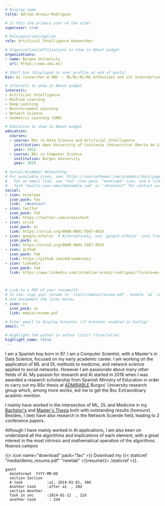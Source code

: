 ```yaml
---
# Display name
title: Adrián Arnaiz-Rodríguez

# Is this the primary user of the site?
superuser: true

# Role/position/tagline
role: Artificial Intelligence Researcher

# Organizations/Affiliations to show in About widget
organizations:
- name: Burgos University
  url: https://www.ubu.es/

# Short bio (displayed in user profile at end of posts)
bio: Ai researcher @ UBU -- ML/DL/RL/NS enthusiast and its intersection with Medicine.

# Interests to show in About widget
interests:
- Artificial Intelligence
- Machine Learning
- Deep Learning
- Reinforcement Learning
- Network Science
- Geometric Learning (GNN)

# Education to show in About widget
education:
  courses:
  - course: MSc in Data Science and Artificial Intelligence
    institution: Open University of Catalonia (Universitat Oberta de Catalunya)
    year: 2021
  - course: BSc in Computer Science
    institution: Burgos University
    year: 2019

# Social/Academic Networking
# For available icons, see: https://sourcethemes.com/academic/docs/page-builder/#icons
#   For an email link, use "fas" icon pack, "envelope" icon, and a link in the
#   form "mailto:your-email@example.com" or "/#contact" for contact widget.
social:
- icon: envelope
  icon_pack: fas
  link: '/#contact'
- icon: twitter
  icon_pack: fab
  link: https://twitter.com/arnaiztech
- icon: orcid 
  icon_pack: ai
  link: https://orcid.org/0000-0001-5567-801X
- icon: google-scholar  # Alternatively, use `google-scholar` icon from `ai` icon pack
  icon_pack: ai
  link: https://orcid.org/0000-0001-5567-801X
- icon: github
  icon_pack: fab
  link: https://github.com/AdrianArnaiz
- icon: linkedin
  icon_pack: fab
  link: https://www.linkedin.com/in/adrian-arnaiz-rodriguez/?locale=en_US
  


# Link to a PDF of your resume/CV.
# To use: copy your resume to `static/media/resume.pdf`, enable `ai` icons in `params.toml`, 
# and uncomment the lines below.
- icon: cv
  icon_pack: ai
  link: media/resume.pdf

# Enter email to display Gravatar (if Gravatar enabled in Config)
email: ""

# Highlight the author in author lists? (true/false)
highlight_name: false
---
```


I am a Spanish boy born in 97. I am a Computer Scientist, with a Master's in Data Science, focused on my early academic career. I am working on the application of ML and DL methods to medicine, and network science applied to social networks. However I am passionate about many other fields of AI. My passion for research and AI started in 2018 when I was awarded a research scholarship from Spanish Ministry of Education in order to carry out my BSc thesis at [ADMIRABLE](https://admirable-ubu.es/) Burgos’ University research group which, among more works, led me to get the Bsc Extraordinary acadmic mention.

I mainly have worked in the intersection of ML, DL and Medicine in my [Bachelor's](https://github.com/AdrianArnaiz/TFG-Neurodegenerative-Disease-Detection) and [Master's Thesis](https://github.com/AdrianArnaiz/Brain-MRI-Autoencoder) both with outstanding results (*honours*). Besides, I (we) have also research in the Network Sciende field, leading to 2 conference papers. 

Although I have mainly worked in AI applications, I am also keen on understand all the algorithms and implications of each element, with a great interest in the most intrinsic and mathematical operation of the algorithms.
Nuevos campos

{{< icon name="download" pack="fas" >}} Download my {{< staticref "media/demo_resume.pdf" "newtab" >}}resumé{{< /staticref >}}.

```mermaid
gantt
  dateFormat  YYYY-MM-DD
  section Section
  A task           :a1, 2014-01-01, 30d
  Another task     :after a1  , 20d
  section Another
  Task in sec      :2014-01-12  , 12d
  another task      : 24d
```
